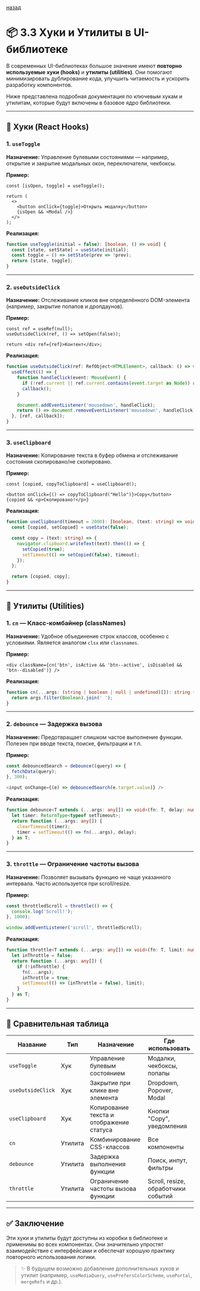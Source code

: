 

[назад](../Component_Development.md)


# 📦 3.3 Хуки и Утилиты в UI-библиотеке

В современных UI-библиотеках большое значение имеют **повторно используемые хуки (hooks)** и **утилиты (utilities)**. Они помогают минимизировать дублирование кода, улучшить читаемость и ускорить разработку компонентов.

Ниже представлена подробная документация по ключевым хукам и утилитам, которые будут включены в базовое ядро библиотеки.

---

## 🔁 Хуки (React Hooks)

### 1. `useToggle`

**Назначение:** Управление булевыми состояниями — например, открытие и закрытие модальных окон, переключатели, чекбоксы.

**Пример:**

```tsx
const [isOpen, toggle] = useToggle();

return (
  <>
    <button onClick={toggle}>Открыть модалку</button>
    {isOpen && <Modal />}
  </>
);
````

**Реализация:**

```ts
function useToggle(initial = false): [boolean, () => void] {
  const [state, setState] = useState(initial);
  const toggle = () => setState(prev => !prev);
  return [state, toggle];
}
```

---

### 2. `useOutsideClick`

**Назначение:** Отслеживание кликов вне определённого DOM-элемента (например, закрытие попапов и дропдаунов).

**Пример:**

```tsx
const ref = useRef(null);
useOutsideClick(ref, () => setOpen(false));

return <div ref={ref}>Контент</div>;
```

**Реализация:**

```ts
function useOutsideClick(ref: RefObject<HTMLElement>, callback: () => void) {
  useEffect(() => {
    function handleClick(event: MouseEvent) {
      if (!ref.current || ref.current.contains(event.target as Node)) return;
      callback();
    }

    document.addEventListener('mousedown', handleClick);
    return () => document.removeEventListener('mousedown', handleClick);
  }, [ref, callback]);
}
```

---

### 3. `useClipboard`

**Назначение:** Копирование текста в буфер обмена и отслеживание состояния скопировано/не скопировано.

**Пример:**

```tsx
const [copied, copyToClipboard] = useClipboard();

<button onClick={() => copyToClipboard("Hello")}>Copy</button>
{copied && <p>Скопировано!</p>}
```

**Реализация:**

```ts
function useClipboard(timeout = 2000): [boolean, (text: string) => void] {
  const [copied, setCopied] = useState(false);

  const copy = (text: string) => {
    navigator.clipboard.writeText(text).then(() => {
      setCopied(true);
      setTimeout(() => setCopied(false), timeout);
    });
  };

  return [copied, copy];
}
```

---

## 🧰 Утилиты (Utilities)

### 1. `cn` — Класс-комбайнер (classNames)

**Назначение:** Удобное объединение строк классов, особенно с условиями. Является аналогом `clsx` или `classnames`.

**Пример:**

```tsx
<div className={cn('btn', isActive && 'btn--active', isDisabled && 'btn--disabled')} />
```

**Реализация:**

```ts
function cn(...args: (string | boolean | null | undefined)[]): string {
  return args.filter(Boolean).join(' ');
}
```

---

### 2. `debounce` — Задержка вызова

**Назначение:** Предотвращает слишком частое выполнение функции. Полезен при вводе текста, поиске, фильтрации и т.п.

**Пример:**

```ts
const debouncedSearch = debounce((query) => {
  fetchData(query);
}, 300);

<input onChange={(e) => debouncedSearch(e.target.value)} />
```

**Реализация:**

```ts
function debounce<T extends (...args: any[]) => void>(fn: T, delay: number): T {
  let timer: ReturnType<typeof setTimeout>;
  return function (...args: any[]) {
    clearTimeout(timer);
    timer = setTimeout(() => fn(...args), delay);
  } as T;
}
```

---

### 3. `throttle` — Ограничение частоты вызова

**Назначение:** Позволяет вызывать функцию не чаще указанного интервала. Часто используется при scroll/resize.

**Пример:**

```ts
const throttledScroll = throttle(() => {
  console.log('Scroll!');
}, 1000);

window.addEventListener('scroll', throttledScroll);
```

**Реализация:**

```ts
function throttle<T extends (...args: any[]) => void>(fn: T, limit: number): T {
  let inThrottle = false;
  return function (...args: any[]) {
    if (!inThrottle) {
      fn(...args);
      inThrottle = true;
      setTimeout(() => (inThrottle = false), limit);
    }
  } as T;
}
```

---

## 🧾 Сравнительная таблица

| Название          | Тип     | Назначение                               | Где использовать                    |
| ----------------- | ------- | ---------------------------------------- | ----------------------------------- |
| `useToggle`       | Хук     | Управление булевым состоянием            | Модалки, чекбоксы, попапы           |
| `useOutsideClick` | Хук     | Закрытие при клике вне элемента          | Dropdown, Popover, Modal            |
| `useClipboard`    | Хук     | Копирование текста и отображение статуса | Кнопки "Copy", уведомления          |
| `cn`              | Утилита | Комбинирование CSS-классов               | Все компоненты                      |
| `debounce`        | Утилита | Задержка выполнения функции              | Поиск, инпут, фильтры               |
| `throttle`        | Утилита | Ограничение частоты вызова функции       | Scroll, resize, обработчики событий |

---

## ✅ Заключение

Эти хуки и утилиты будут доступны из коробки в библиотеке и применимы во всех компонентах. Они значительно упростят взаимодействие с интерфейсами и обеспечат хорошую практику повторного использования логики.

> ✨ В будущем возможно добавление дополнительных хуков и утилит (например, `useMediaQuery`, `usePrefersColorScheme`, `usePortal`, `mergeRefs` и др.).

